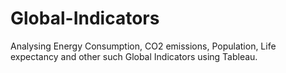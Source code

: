 # Global-Indicators
Analysing Energy Consumption, CO2 emissions, Population, Life expectancy and other such Global Indicators using Tableau.
